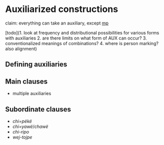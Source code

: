 # Auxiliarized constructions
claim: everything can take an auxiliary, except [mp](keimp)

[todo](1. look at frequency and distributional possibilities for various forms with auxiliaries 2. are there limits on what form of AUX can occur? 3. conventionalized meanings of combinations? 4. where is person marking? also alignment)

## Defining auxiliaries

## Main clauses
* multiple auxiliaries

## Subordinate clauses
* _chi=pëkë_
* _chi=yawë_/_chawë_
* _chi-ripo_
* _wej-tojpe_ 